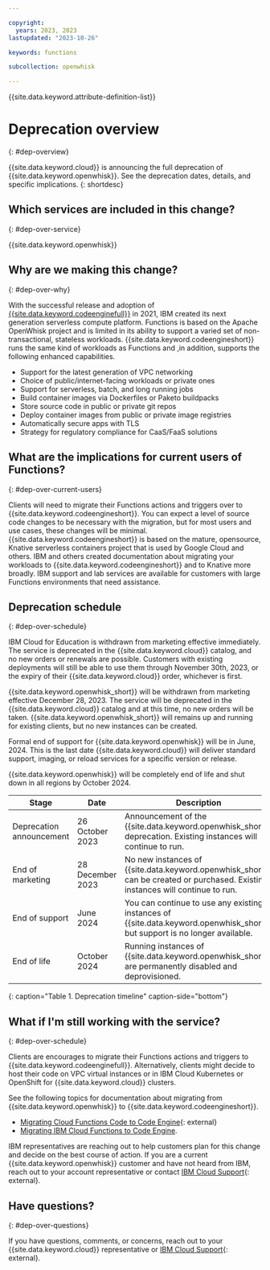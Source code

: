 ```yaml
---

copyright:
  years: 2023, 2023
lastupdated: "2023-10-26"

keywords: functions

subcollection: openwhisk

---
```


{{site.data.keyword.attribute-definition-list}}

# Deprecation overview 
{: #dep-overview}
  
{{site.data.keyword.cloud}} is announcing the full deprecation of {{site.data.keyword.openwhisk}}. See the deprecation dates, details, and specific implications.
{: shortdesc}
  
## Which services are included in this change?
{: #dep-over-service}
  
{{site.data.keyword.openwhisk}}

## Why are we making this change?
{: #dep-over-why}
  
With the successful release and adoption of [{{site.data.keyword.codeenginefull}}](/docs/codeengine) in 2021, IBM created its next generation serverless compute platform. Functions is based on the Apache OpenWhisk project and is limited in its ability to support a varied set of non-transactional, stateless workloads. {{site.data.keyword.codeengineshort}} runs the same kind of workloads as Functions and ,in addition, supports the following enhanced capabilities.
  
- Support for the latest generation of VPC networking
- Choice of public/internet-facing workloads or private ones
- Support for serverless, batch, and long running jobs
- Build container images via Dockerfiles or Paketo buildpacks
- Store source code in public or private git repos
- Deploy container images from public or private image registries
- Automatically secure apps with TLS
- Strategy for regulatory compliance for CaaS/FaaS solutions
  
## What are the implications for current users of Functions?
{: #dep-over-current-users}
  
Clients will need to migrate their Functions actions and triggers over to {{site.data.keyword.codeengineshort}}. You can expect a level of source code changes to be necessary with the migration, but for most users  and use cases, these changes will be minimal. {{site.data.keyword.codeengineshort}} is based on the mature, opensource, Knative serverless containers project that is used by Google Cloud and others. IBM and others created documentation about migrating your workloads to {{site.data.keyword.codeengineshort}} and to Knative more broadly. IBM support and lab services are available for customers with large Functions environments that need assistance.
  
## Deprecation schedule
{: #dep-over-schedule}
  
IBM Cloud for Education is withdrawn from marketing effective immediately. The service is deprecated in the {{site.data.keyword.cloud}} catalog, and no new orders or renewals are possible. Customers with existing deployments will still be able to use them through November 30th, 2023, or the expiry of their {{site.data.keyword.cloud}} order, whichever is first.

{{site.data.keyword.openwhisk_short}} will be withdrawn from marketing effective December 28, 2023. The service will be deprecated in the {{site.data.keyword.cloud}} catalog and at this time, no new orders will be taken. {{site.data.keyword.openwhisk_short}} will remains up and running for existing clients, but no new instances can be created.
  
Formal end of support for {{site.data.keyword.openwhisk}} will be in June, 2024. This is the last date {{site.data.keyword.cloud}} will deliver standard support, imaging, or reload services for a specific version or release.
  
{{site.data.keyword.openwhisk}} will be completely end of life and shut down in all regions by October 2024.
  
| Stage | Date | Description |
| ---------------- | ----------------- | ------------------------------------------------------------ |
| Deprecation announcement | 26 October 2023  | Announcement of the {{site.data.keyword.openwhisk_short}} deprecation. Existing instances will continue to run. |
| End of marketing | 28 December 2023 | No new instances of {{site.data.keyword.openwhisk_short}} can be created or purchased. Existing instances will continue to run. |
| End of support   | June 2024 | You can continue to use any existing instances of {{site.data.keyword.openwhisk_short}}, but support is no longer available.  |
| End of life | October 2024   | Running instances of {{site.data.keyword.openwhisk_short}} are permanently disabled and deprovisioned. |
{: caption="Table 1. Deprecation timeline" caption-side="bottom"}

## What if I'm still working with the service?
{: #dep-over-schedule}
  
Clients are encourages to migrate their Functions actions and triggers to {{site.data.keyword.codeenginefull}}. Alternatively, clients might decide to host their code on VPC virtual instances or in IBM Cloud Kubernetes or OpenShift for {{site.data.keyword.cloud}} clusters.

See the following topics for documentation about migrating from {{site.data.keyword.openwhisk}} to {{site.data.keyword.codeengineshort}}. 

- [Migrating Cloud Functions Code to Code Engine](https://www.ibm.com/blog/migrating-cloud-functions-code-to-code-engine){: external}
- [Migrating IBM Cloud Functions to Code Engine](/docs/codeengine?topic=codeengine-fun-migrate).
  
IBM representatives are reaching out to help customers plan for this change and decide on the best course of action. If you are a current {{site.data.keyword.openwhisk}} customer and have not heard from IBM, reach out to your account representative or contact [IBM Cloud Support](https://iam.bluemix.net/identity/mirror?state=initiating_transaction_id_djU0OHg-a5e8453733154995b0fabc7acac407e0){: external}.
  
## Have questions?
{: #dep-over-questions}
  
If you have questions, comments, or concerns, reach out to your {{site.data.keyword.cloud}} representative or [IBM Cloud Support](https://iam.bluemix.net/identity/mirror?state=initiating_transaction_id_djU0OHg-a5e8453733154995b0fabc7acac407e0){: external}.


  


